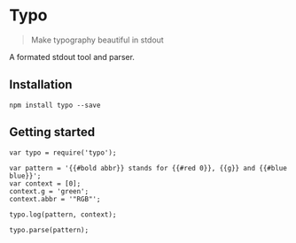 # Typo
> Make typography beautiful in stdout

A formated stdout tool and parser.

## Installation
	npm install typo --save
	
## Getting started

	var typo = require('typo');
	
	var pattern = '{{#bold abbr}} stands for {{#red 0}}, {{g}} and {{#blue blue}}';
	var context = [0];
	context.g = 'green';
	context.abbr = '"RGB"';
	
	typo.log(pattern, context);
	
	typo.parse(pattern);

